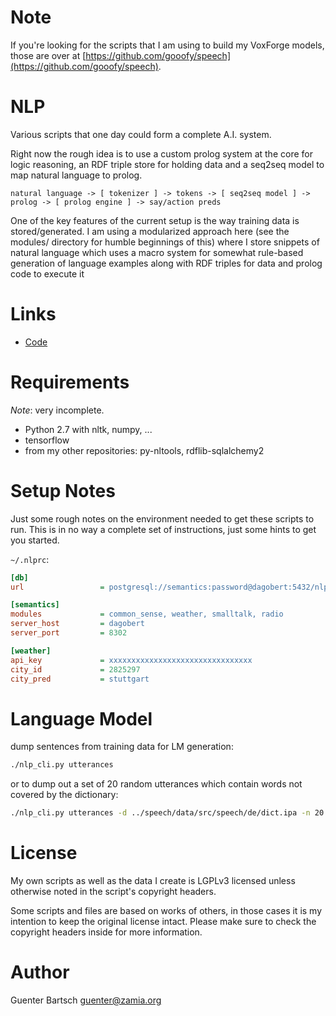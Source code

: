# Note

If you're looking for the scripts that I am using to build my VoxForge models, those
are over at [https://github.com/gooofy/speech](https://github.com/gooofy/speech).

# NLP

Various scripts that one day could form a complete A.I. system. 

Right now the rough idea is to use a custom prolog system at the core for logic reasoning,
an RDF triple store for holding data and a seq2seq model to map natural language to prolog.

```
natural language -> [ tokenizer ] -> tokens -> [ seq2seq model ] -> prolog -> [ prolog engine ] -> say/action preds
```

One of the key features of the current setup is the way training data is stored/generated.
I am using a modularized approach here (see the modules/ directory for humble beginnings of this)
where I store snippets of natural language which uses a macro system for somewhat rule-based
generation of language examples along with RDF triples for data and prolog code to execute it

Links
=====

* [Code](https://github.com/gooofy/nlp "github")

Requirements
============

*Note*: very incomplete.

* Python 2.7 with nltk, numpy, ...
* tensorflow
* from my other repositories: py-nltools, rdflib-sqlalchemy2

Setup Notes
===========

Just some rough notes on the environment needed to get these scripts to run. This is in no way a complete set of
instructions, just some hints to get you started.

`~/.nlprc`:

```ini
[db]
url                 = postgresql://semantics:password@dagobert:5432/nlp

[semantics]
modules             = common_sense, weather, smalltalk, radio
server_host         = dagobert
server_port         = 8302

[weather]
api_key             = xxxxxxxxxxxxxxxxxxxxxxxxxxxxxxxx
city_id             = 2825297
city_pred           = stuttgart
```

Language Model
==============

dump sentences from training data for LM generation:

```bash
./nlp_cli.py utterances 
```

or to dump out a set of 20 random utterances which contain words not covered by the dictionary:

```bash
./nlp_cli.py utterances -d ../speech/data/src/speech/de/dict.ipa -n 20
```

License
=======

My own scripts as well as the data I create is LGPLv3 licensed unless otherwise noted in the script's copyright headers.

Some scripts and files are based on works of others, in those cases it is my
intention to keep the original license intact. Please make sure to check the
copyright headers inside for more information.

Author
======

Guenter Bartsch <guenter@zamia.org>

